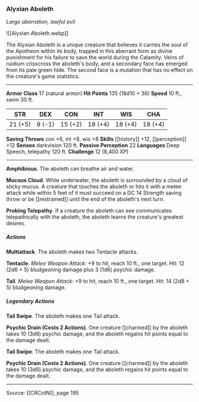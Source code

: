 ### Alyxian Aboleth
_Large aberration, lawful evil_

![[Alyxian Aboleth.webp]]

The Alyxian Aboleth is a unique creature that believes it carries the soul of the Apotheon within its body, trapped in this aberrant form as divine punishment for his failure to save the world during the Calamity. Veins of ruidium crisscross the aboleth's body, and a secondary face has emerged from its pale green hide. The second face is a mutation that has no effect on the creature's game statistics.




---

**Armor Class** 17 (natural armor)
**Hit Points** 135 (18d10 + 36)
**Speed** 10 ft., swim 30 ft.

| STR     | DEX     | CON     | INT     | WIS     | CHA     |
|---------|---------|---------|---------|---------|---------|
| 21 (+5) | 9 (-1) | 15 (+2) | 18 (+4) | 18 (+4) | 18 (+4) |

**Saving Throws** con +6, int +8, wis +8
**Skills** [[history]] +12, [[perception]] +12
**Senses** darkvision 120 ft.
**Passive Perception** 22
**Languages** Deep Speech, telepathy 120 ft.
**Challenge** 12 (8,400 XP)

---

**Amphibious**. The aboleth can breathe air and water.

**Mucous Cloud**. While underwater, the aboleth is surrounded by a cloud of sticky mucus. A creature that touches the aboleth or hits it with a melee attack while within 5 feet of it must succeed on a DC 14 Strength saving throw or be [[restrained]] until the end of the aboleth's next turn.

**Probing Telepathy**. If a creature the aboleth can see communicates telepathically with the aboleth, the aboleth learns the creature's greatest desires.

##### Actions
**Multiattack**. The aboleth makes two Tentacle attacks.

**Tentacle**. _Melee Weapon Attack:_ +9 to hit, reach 10 ft., one target. Hit: 12 (2d6 + 5) bludgeoning damage plus 3 (1d6) psychic damage.

**Tail**. _Melee Weapon Attack:_ +9 to hit, reach 10 ft., one target. Hit: 14 (2d8 + 5) bludgeoning damage.

##### Legendary Actions
**Tail Swipe**. The aboleth makes one Tail attack.

**Psychic Drain (Costs 2 Actions)**. One creature [[charmed]] by the aboleth takes 10 (3d6) psychic damage, and the aboleth regains hit points equal to the damage dealt.

**Tail Swipe**. The aboleth makes one Tail attack.

**Psychic Drain (Costs 2 Actions)**. One creature [[charmed]] by the aboleth takes 10 (3d6) psychic damage, and the aboleth regains hit points equal to the damage dealt.


---

Source: [[CRCotN]], page 195